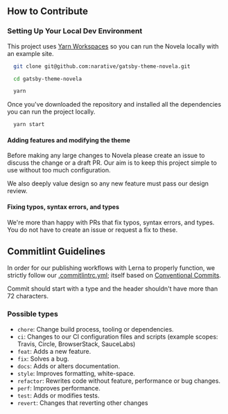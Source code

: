 ## How to Contribute

### Setting Up Your Local Dev Environment

This project uses [Yarn Workspaces](https://yarnpkg.com/lang/en/docs/workspaces/) so you can run the Novela locally with an example site.

```sh
  git clone git@github.com:narative/gatsby-theme-novela.git

  cd gatsby-theme-novela

  yarn
```

Once you've downloaded the repository and installed all the dependencies you can run the project locally.

```sh
  yarn start
```

#### Adding features and modifying the theme

Before making any large changes to Novela please create an issue to discuss the change or a draft PR. Our aim is to keep this project simple to use without too much configuration.

We also deeply value design so any new feature must pass our design review.

#### Fixing typos, syntax errors, and types

We're more than happy with PRs that fix typos, syntax errors, and types. You do not have to create an issue or request a fix to these.

## Commitlint Guidelines

In order for our publishing workflows with Lerna to properly function, we strictly follow our [.commitlintrc.yml](https://github.com/narative/gatsby-theme-novela/blob/master/.commitlintrc.yml); itself based on [Conventional Commits](https://www.conventionalcommits.org/en/v1.0.0-beta.2/).

Commit should start with a type and the header shouldn't have more than 72 characters. 

### Possible types
* `chore`:    Change build process, tooling or dependencies.
* `ci`:       Changes to our CI configuration files and scripts (example scopes: Travis, Circle, BrowserStack, SauceLabs)
* `feat`:     Adds a new feature.
* `fix`:      Solves a bug.
* `docs`:     Adds or alters documentation.
* `style`:    Improves formatting, white-space.
* `refactor`: Rewrites code without feature, performance or bug changes.
* `perf`:     Improves performance.
* `test`:     Adds or modifies tests.
* `revert`:   Changes that reverting other changes
